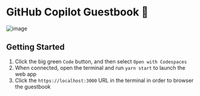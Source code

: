 # GitHub Copilot Guestbook 📖

![image](https://user-images.githubusercontent.com/116461/92313696-79b6d180-ef83-11ea-9fce-eb57e3ef0182.png)

## Getting Started

1. Click the big green `Code` button, and then select `Open with Codespaces`
1. When connected, open the terminal and run `yarn start` to launch the web app
1. Click the `https://localhost:3000` URL in the terminal in order to browser the guestbook
